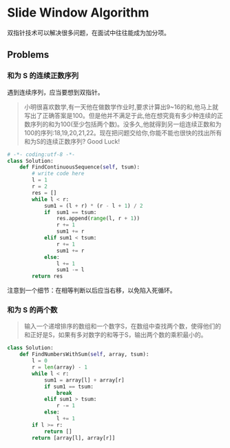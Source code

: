 # Slide Window Algorithm

双指针技术可以解决很多问题，在面试中往往能成为加分项。

## Problems

### 和为 S 的连续正数序列

遇到连续序列，应当要想到双指针。

> 小明很喜欢数学,有一天他在做数学作业时,要求计算出9~16的和,他马上就写出了正确答案是100。但是他并不满足于此,他在想究竟有多少种连续的正数序列的和为100(至少包括两个数)。没多久,他就得到另一组连续正数和为100的序列:18,19,20,21,22。现在把问题交给你,你能不能也很快的找出所有和为S的连续正数序列? Good Luck!

```py
# -*- coding:utf-8 -*-
class Solution:
    def FindContinuousSequence(self, tsum):
        # write code here
        l = 1
        r = 2
        res = []
        while l < r:
            sum1 = (l + r) * (r - l + 1) / 2
            if  sum1 == tsum:
                res.append(range(l, r + 1))
                r += 1
                sum1 += r
            elif sum1 < tsum:
                r += 1
                sum1 += r
            else:
                l += 1
                sum1 -= l
        return res

```

注意到一个细节：在相等判断以后应当右移，以免陷入死循环。

### 和为 S 的两个数

> 输入一个递增排序的数组和一个数字S，在数组中查找两个数，使得他们的和正好是S，如果有多对数字的和等于S，输出两个数的乘积最小的。

```py
class Solution:
    def FindNumbersWithSum(self, array, tsum):
        l = 0
        r = len(array) - 1
        while l < r:
            sum1 = array[l] + array[r]
            if sum1 == tsum:
                break
            elif sum1 > tsum:
                r -= 1
            else:
                l += 1
        if l >= r:
            return []
        return [array[l], array[r]]
```